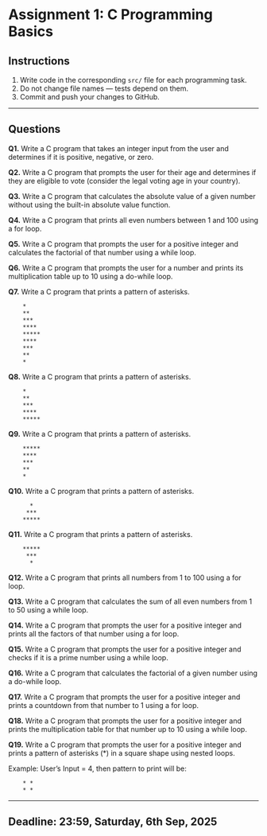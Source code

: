 # Assignment 1: C Programming Basics

## Instructions

1. Write code in the corresponding `src/` file for each programming task.
2. Do not change file names — tests depend on them.
3. Commit and push your changes to GitHub.

---

## Questions

**Q1.** Write a C program that takes an integer input from the user and determines if it is positive, negative, or zero.

**Q2.** Write a C program that prompts the user for their age and determines if they are eligible to vote (consider the legal voting age in your country).

**Q3.** Write a C program that calculates the absolute value of a given number without using the built-in absolute value function.

**Q4.** Write a C program that prints all even numbers between 1 and 100 using a for loop.

**Q5.** Write a C program that prompts the user for a positive integer and calculates the factorial of that number using a while loop.

**Q6.** Write a C program that prompts the user for a number and prints its multiplication table up to 10 using a do-while loop.

**Q7.** Write a C program that prints a pattern of asterisks.
```
    *
    **
    ***
    ****
    *****
    ****
    ***
    **
    *
```

**Q8.** Write a C program that prints a pattern of asterisks.
```
    *
    **
    ***
    ****
    *****
```

**Q9.** Write a C program that prints a pattern of asterisks.
```
    *****
    ****
    ***
    **
    *
```

**Q10.** Write a C program that prints a pattern of asterisks.
```
      *
     ***
    *****
```

**Q11.** Write a C program that prints a pattern of asterisks.
```
    *****
     ***
      *
```

**Q12.** Write a C program that prints all numbers from 1 to 100 using a for loop.

**Q13.** Write a C program that calculates the sum of all even numbers from 1 to 50 using a while loop.

**Q14.** Write a C program that prompts the user for a positive integer and prints all the factors of that number using a for loop.

**Q15.** Write a C program that prompts the user for a positive integer and checks if it is a prime number using a while loop.

**Q16.** Write a C program that calculates the factorial of a given number using a do-while loop.

**Q17.** Write a C program that prompts the user for a positive integer and prints a countdown from that number to 1 using a for loop.

**Q18.** Write a C program that prompts the user for a positive integer and prints the multiplication table for that number up to 10 using a while loop.

**Q19.** Write a C program that prompts the user for a positive integer and prints a pattern of asterisks (*) in a square shape using nested loops.

Example: User’s Input = 4, then pattern to print will be:
```
    * *
    * *
```

---

## Deadline: 23:59, Saturday, 6th Sep, 2025